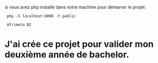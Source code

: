 si vous avez php installé dans votre machine pour démarrer le projet:
```
 php -S localhost:8000 -t public
```

 ```
  Afrimeta B2

```

# J'ai crée ce projet pour valider mon deuxième année de bachelor.






